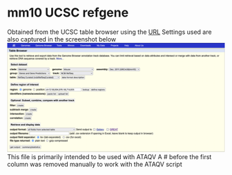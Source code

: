 # mm10 UCSC refgene
Obtained from the UCSC table browser using the [URL](https://genome.ucsc.edu/cgi-bin/hgTables?hgsid=1600886239_9yvbkY4gxrx9IqBp0ZtbH4pg3bUw&clade=mammal&org=Mouse&db=0&hgta_group=genes&hgta_track=refSeqComposite&hgta_table=ncbiRefSeqCurated&hgta_regionType=genome&position=&hgta_outputType=bed&hgta_outFileName=)
Settings used are also captured in the screenshot below
![screenshot](scr.png)
This file is primarily intended to be used with ATAQV
A # before the first column was removed manually to work with the ATAQV script